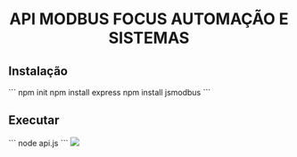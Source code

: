 <h1 align="center"> API MODBUS FOCUS AUTOMAÇÃO E SISTEMAS </h1>

<h2> Instalação</h2>
```
npm init
npm install express
npm install jsmodbus 
```
<h2> Executar </h2>
```
node api.js
```
<a href="https://focusautomacao.com.br" target="_blank"> <img src="https://focusautomacao.com.br/wp-content/uploads/2022/02/Ativo-1.png"> </a>

